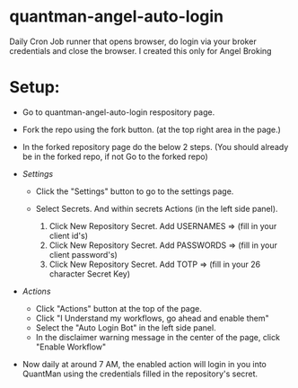 # quantman-angel-auto-login
Daily Cron Job runner that opens browser, do login via your broker credentials and close the browser.
I created this only for Angel Broking
# Setup:

- Go to quantman-angel-auto-login respository page. 
- Fork the repo using the fork button. (at the top right area in the page.) 
- In the forked repository page do the below 2 steps. (You should already be in the forked repo, if not Go to the forked repo)
- *Settings* 
  - Click the "Settings" button to go to the settings page.
  - Select Secrets. And within secrets Actions (in the left side panel).

    1. Click New Repository Secret. Add USERNAMES => <value> (fill in your client id's)
    2. Click New Repository Secret. Add PASSWORDS => <value> (fill in your client password's)
    3. Click New Repository Secret. Add TOTP => <value> (fill in your 26 character Secret Key)

- *Actions*

  - Click "Actions" button at the top of the page.
  - Click "I Understand my workflows, go ahead and enable them"
  - Select the "Auto Login Bot" in the left side panel.
  - In the disclaimer warning message in the center of the page, click "Enable Workflow"

- Now daily at around 7 AM, the enabled action will login in you into QuantMan using the credentials filled in the repository's secret.
